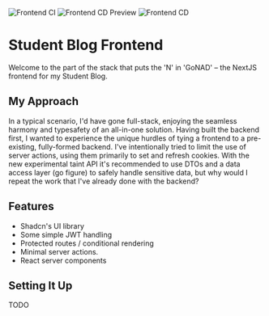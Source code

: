 ![Frontend CI](https://github.com/SQUASHD/GoNAD-StudentBlog/actions/workflows/ci-frontend.yml/badge.svg)
![Frontend CD Preview](https://github.com/SQUASHD/GoNAD-StudentBlog/actions/workflows/cd-frontend-preview.yml/badge.svg)
![Frontend CD](https://github.com/SQUASHD/GoNAD-StudentBlog/actions/workflows/cd-frontend-prod.yml/badge.svg)
# Student Blog Frontend

Welcome to the part of the stack that puts the 'N' in 'GoNAD' – the NextJS frontend for my Student Blog.

## My Approach

In a typical scenario, I'd have gone full-stack, enjoying the seamless harmony and typesafety of an all-in-one solution.
Having built the backend first, I wanted to experience the unique hurdles of tying a frontend to a pre-existing,
fully-formed backend. I've intentionally tried to limit the use of server actions, using them primarily to set and
refresh cookies. With the new experimental taint API it's recommended to use DTOs and a data access layer (go figure)
to safely handle sensitive data, but why would I repeat the work that I've already done with the backend?

## Features

- Shadcn's UI library
- Some simple JWT handling
- Protected routes / conditional rendering
- Minimal server actions.
- React server components

## Setting It Up

TODO
